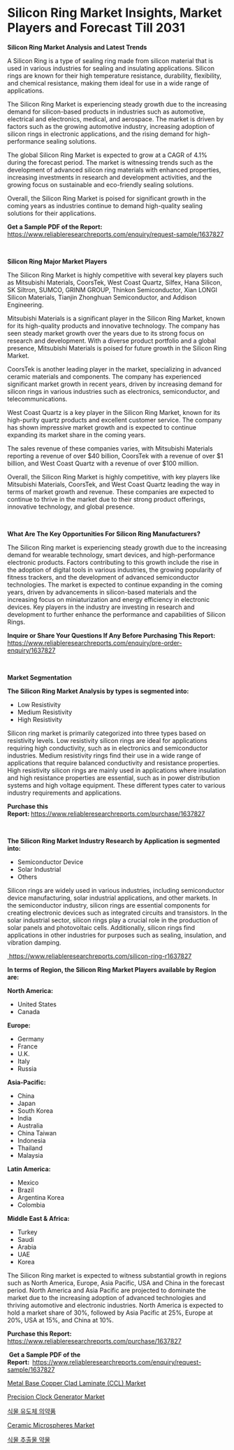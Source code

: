 <p><h1>Silicon Ring Market Insights, Market Players and Forecast Till 2031</h1></p><p><strong>Silicon Ring Market Analysis and Latest Trends</strong></p>
<p><p>A Silicon Ring is a type of sealing ring made from silicon material that is used in various industries for sealing and insulating applications. Silicon rings are known for their high temperature resistance, durability, flexibility, and chemical resistance, making them ideal for use in a wide range of applications.</p><p>The Silicon Ring Market is experiencing steady growth due to the increasing demand for silicon-based products in industries such as automotive, electrical and electronics, medical, and aerospace. The market is driven by factors such as the growing automotive industry, increasing adoption of silicon rings in electronic applications, and the rising demand for high-performance sealing solutions.</p><p>The global Silicon Ring Market is expected to grow at a CAGR of 4.1% during the forecast period. The market is witnessing trends such as the development of advanced silicon ring materials with enhanced properties, increasing investments in research and development activities, and the growing focus on sustainable and eco-friendly sealing solutions.</p><p>Overall, the Silicon Ring Market is poised for significant growth in the coming years as industries continue to demand high-quality sealing solutions for their applications.</p></p>
<p><strong>Get a Sample PDF of the Report:&nbsp;</strong> <a href="https://www.reliableresearchreports.com/enquiry/request-sample/1637827">https://www.reliableresearchreports.com/enquiry/request-sample/1637827</a></p>
<p>&nbsp;</p>
<p><strong>Silicon Ring Major Market Players</strong></p>
<p><p>The Silicon Ring Market is highly competitive with several key players such as Mitsubishi Materials, CoorsTek, West Coast Quartz, Silfex, Hana Silicon, SK Siltron, SUMCO, GRINM GROUP, Thinkon Semiconductor, Xian LONGI Silicon Materials, Tianjin Zhonghuan Semiconductor, and Addison Engineering.</p><p>Mitsubishi Materials is a significant player in the Silicon Ring Market, known for its high-quality products and innovative technology. The company has seen steady market growth over the years due to its strong focus on research and development. With a diverse product portfolio and a global presence, Mitsubishi Materials is poised for future growth in the Silicon Ring Market.</p><p>CoorsTek is another leading player in the market, specializing in advanced ceramic materials and components. The company has experienced significant market growth in recent years, driven by increasing demand for silicon rings in various industries such as electronics, semiconductor, and telecommunications.</p><p>West Coast Quartz is a key player in the Silicon Ring Market, known for its high-purity quartz products and excellent customer service. The company has shown impressive market growth and is expected to continue expanding its market share in the coming years.</p><p>The sales revenue of these companies varies, with Mitsubishi Materials reporting a revenue of over $40 billion, CoorsTek with a revenue of over $1 billion, and West Coast Quartz with a revenue of over $100 million.</p><p>Overall, the Silicon Ring Market is highly competitive, with key players like Mitsubishi Materials, CoorsTek, and West Coast Quartz leading the way in terms of market growth and revenue. These companies are expected to continue to thrive in the market due to their strong product offerings, innovative technology, and global presence.</p></p>
<p>&nbsp;</p>
<p><strong>What Are The Key Opportunities For Silicon Ring Manufacturers?</strong></p>
<p><p>The Silicon Ring market is experiencing steady growth due to the increasing demand for wearable technology, smart devices, and high-performance electronic products. Factors contributing to this growth include the rise in the adoption of digital tools in various industries, the growing popularity of fitness trackers, and the development of advanced semiconductor technologies. The market is expected to continue expanding in the coming years, driven by advancements in silicon-based materials and the increasing focus on miniaturization and energy efficiency in electronic devices. Key players in the industry are investing in research and development to further enhance the performance and capabilities of Silicon Rings.</p></p>
<p><strong>Inquire or Share Your Questions If Any Before Purchasing This Report:</strong> <a href="https://www.reliableresearchreports.com/enquiry/pre-order-enquiry/1637827">https://www.reliableresearchreports.com/enquiry/pre-order-enquiry/1637827</a></p>
<p>&nbsp;</p>
<p><strong>Market Segmentation</strong></p>
<p><strong>The Silicon Ring Market Analysis by types is segmented into:</strong></p>
<p><ul><li>Low Resistivity</li><li>Medium Resistivity</li><li>High Resistivity</li></ul></p>
<p><p>Silicon ring market is primarily categorized into three types based on resistivity levels. Low resistivity silicon rings are ideal for applications requiring high conductivity, such as in electronics and semiconductor industries. Medium resistivity rings find their use in a wide range of applications that require balanced conductivity and resistance properties. High resistivity silicon rings are mainly used in applications where insulation and high resistance properties are essential, such as in power distribution systems and high voltage equipment. These different types cater to various industry requirements and applications.</p></p>
<p><strong>Purchase this Report:&nbsp;</strong><a href="https://www.reliableresearchreports.com/purchase/1637827">https://www.reliableresearchreports.com/purchase/1637827</a></p>
<p>&nbsp;</p>
<p><strong>The Silicon Ring Market Industry Research by Application is segmented into:</strong></p>
<p><ul><li>Semiconductor Device</li><li>Solar Industrial</li><li>Others</li></ul></p>
<p><p>Silicon rings are widely used in various industries, including semiconductor device manufacturing, solar industrial applications, and other markets. In the semiconductor industry, silicon rings are essential components for creating electronic devices such as integrated circuits and transistors. In the solar industrial sector, silicon rings play a crucial role in the production of solar panels and photovoltaic cells. Additionally, silicon rings find applications in other industries for purposes such as sealing, insulation, and vibration damping.</p></p>
<p><a href="https://www.reliableresearchreports.com/silicon-ring-r1637827">&nbsp;https://www.reliableresearchreports.com/silicon-ring-r1637827</a></p>
<p><strong>In terms of Region, the Silicon Ring Market Players available by Region are:</strong></p>
<p>
    <p> <strong> North America: </strong>
        <ul>
            <li>United States</li>
            <li>Canada</li>
        </ul>
        </p> 
    <p> <strong> Europe: </strong>
        <ul>
            <li>Germany</li>
            <li>France</li>
            <li>U.K.</li>
            <li>Italy</li>
            <li>Russia</li>
        </ul>
        </p> 
    <p> <strong> Asia-Pacific: </strong>
        <ul>
            <li>China</li>
            <li>Japan</li>
            <li>South Korea</li>
            <li>India</li>
            <li>Australia</li>
            <li>China Taiwan</li>
            <li>Indonesia</li>
            <li>Thailand</li>
            <li>Malaysia</li>
        </ul>
        </p> 
    <p> <strong> Latin America: </strong>
        <ul>
            <li>Mexico</li>
            <li>Brazil</li>
            <li>Argentina Korea</li>
            <li>Colombia</li>
        </ul>
        </p> 
    <p> <strong> Middle East & Africa: </strong>
        <ul>
            <li>Turkey</li>
            <li>Saudi</li>
            <li>Arabia</li>
            <li>UAE</li>
            <li>Korea</li>
        </ul>
    </p>
    </p>
<p><p>The Silicon Ring market is expected to witness substantial growth in regions such as North America, Europe, Asia Pacific, USA and China in the forecast period. North America and Asia Pacific are projected to dominate the market due to the increasing adoption of advanced technologies and thriving automotive and electronic industries. North America is expected to hold a market share of 30%, followed by Asia Pacific at 25%, Europe at 20%, USA at 15%, and China at 10%.</p></p>
<p><strong>Purchase this Report: </strong><a href="https://www.reliableresearchreports.com/purchase/1637827">https://www.reliableresearchreports.com/purchase/1637827</a></p>
<p>&nbsp;<strong>Get a Sample PDF of the Report:&nbsp;&nbsp;</strong><a href="https://www.reliableresearchreports.com/enquiry/request-sample/1637827">https://www.reliableresearchreports.com/enquiry/request-sample/1637827</a></p>
<p><strong></strong></p>
<p><p><a href="https://www.linkedin.com/pulse/global-metal-base-copper-clad-laminate-ccl-market-share-growth-w1spf?trackingId=dUHZGhT3Q82W40x89M0pEA%3D%3D">Metal Base Copper Clad Laminate (CCL) Market</a></p><p><a href="https://www.linkedin.com/pulse/precision-clock-generator-market-share-analysis-growth-trends-k1plc?trackingId=UEIPLTcoQGW8r86c7Vzfng%3D%3D">Precision Clock Generator Market</a></p><p><a href="https://github.com/jimahmed0511/Market-Research-Report-List-2/blob/main/441307380778.md">식물 유도체 의약품</a></p><p><a href="https://github.com/jaidynmorantestelletmjzya/Market-Research-Report-List-4/blob/main/ceramic-microspheres-market.md">Ceramic Microspheres Market</a></p><p><a href="https://github.com/ahmadrevanz10/Market-Research-Report-List-2/blob/main/908474480779.md">식물 추출물 약물</a></p></p>